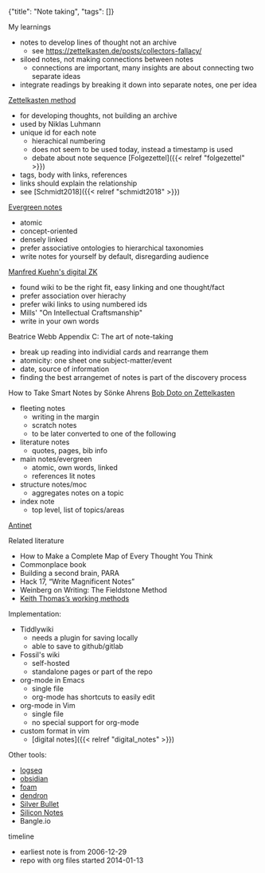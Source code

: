 {"title": "Note taking", "tags": []}

My learnings
* notes to develop lines of thought not an archive
  * see https://zettelkasten.de/posts/collectors-fallacy/
* siloed notes, not making connections between notes
  * connections are important, many insights are about connecting two separate ideas
* integrate readings by breaking it down into separate notes, one per idea

[Zettelkasten method](https://zettelkasten.de/introduction/)
* for developing thoughts, not building an archive
* used by Niklas Luhmann
* unique id for each note
  * hierachical numbering
  * does not seem to be used today, instead a timestamp is used
  * debate about note sequence [Folgezettel]({{< relref "folgezettel" >}})
* tags, body with links, references
* links should explain the relationship
* see [Schmidt2018]({{< relref "schmidt2018" >}})

[Evergreen notes](https://notes.andymatuschak.org/Evergreen_notes)
* atomic
* concept-oriented
* densely linked
* prefer associative ontologies to hierarchical taxonomies
* write notes for yourself by default, disregarding audience

[Manfred Kuehn's digital ZK](https://www.connectedtext.com/manfred.php)
* found wiki to be the right fit, easy linking and one thought/fact
* prefer association over hierachy
* prefer wiki links to using numbered ids
* Mills' "On Intellectual Craftsmanship"
* write in your own words

Beatrice Webb Appendix C: The art of note-taking
* break up reading into individial cards and rearrange them
* atomicity: one sheet one subject-matter/event
* date, source of information
* finding the best arrangemet of notes is part of the discovery process

How to Take Smart Notes by Sönke Ahrens
[Bob Doto on Zettelkasten](https://writing.bobdoto.computer/zettelkasten/)
* fleeting notes
  * writing in the margin
  * scratch notes
  * to be later converted to one of the following
* literature notes
  * quotes, pages, bib info
* main notes/evergreen
  * atomic, own words, linked
  * references lit notes
* structure notes/moc
  * aggregates notes on a topic
* index note
  * top level, list of topics/areas

[Antinet](https://assets.antinet.org/Getting-Started-with-an-Antinet-Zettelkasten.pdf)

Related literature
* How to Make a Complete Map of Every Thought You Think
* Commonplace book
* Building a second brain, PARA
* Hack 17, “Write Magnificent Notes”
* Weinberg on Writing: The Fieldstone Method
* [Keith Thomas’s working methods](https://www.lrb.co.uk/the-paper/v32/n11/keith-thomas/diary)

Implementation:
* Tiddlywiki
  * needs a plugin for saving locally
  * able to save to github/gitlab
* Fossil's wiki
  * self-hosted
  * standalone pages or part of the repo
* org-mode in Emacs
  * single file
  * org-mode has shortcuts to easily edit
* org-mode in Vim
  * single file
  * no special support for org-mode
* custom format in vim
  * [digital notes]({{< relref "digital_notes" >}})

Other tools:
* [logseq](https://logseq.com/)
* [obsidian](https://obsidian.md/)
* [foam](https://foambubble.github.io/foam/)
* [dendron](https://www.dendron.so/)
* [Silver Bullet](https://silverbullet.md/)
* [Silicon Notes](https://github.com/cu/silicon)
* Bangle.io

timeline
* earliest note is from 2006-12-29
* repo with org files started 2014-01-13


